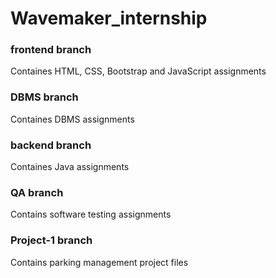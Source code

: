 # Wavemaker_internship

### frontend branch
Containes HTML, CSS, Bootstrap and JavaScript assignments

### DBMS branch
Containes DBMS assignments

### backend branch
Containes Java assignments

### QA branch
Contains software testing assignments

### Project-1 branch
Contains parking management project files
